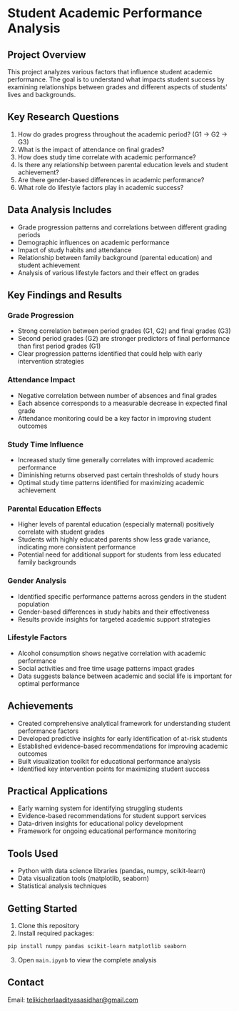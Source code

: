 # Student Academic Performance Analysis

## Project Overview
This project analyzes various factors that influence student academic performance. The goal is to understand what impacts student success by examining relationships between grades and different aspects of students' lives and backgrounds.

## Key Research Questions
1. How do grades progress throughout the academic period? (G1 → G2 → G3)
2. What is the impact of attendance on final grades?
3. How does study time correlate with academic performance?
4. Is there any relationship between parental education levels and student achievement?
5. Are there gender-based differences in academic performance?
6. What role do lifestyle factors play in academic success?

## Data Analysis Includes
- Grade progression patterns and correlations between different grading periods
- Demographic influences on academic performance
- Impact of study habits and attendance
- Relationship between family background (parental education) and student achievement
- Analysis of various lifestyle factors and their effect on grades

## Key Findings and Results

### Grade Progression
- Strong correlation between period grades (G1, G2) and final grades (G3)
- Second period grades (G2) are stronger predictors of final performance than first period grades (G1)
- Clear progression patterns identified that could help with early intervention strategies

### Attendance Impact
- Negative correlation between number of absences and final grades
- Each absence corresponds to a measurable decrease in expected final grade
- Attendance monitoring could be a key factor in improving student outcomes

### Study Time Influence
- Increased study time generally correlates with improved academic performance
- Diminishing returns observed past certain thresholds of study hours
- Optimal study time patterns identified for maximizing academic achievement

### Parental Education Effects
- Higher levels of parental education (especially maternal) positively correlate with student grades
- Students with highly educated parents show less grade variance, indicating more consistent performance
- Potential need for additional support for students from less educated family backgrounds

### Gender Analysis
- Identified specific performance patterns across genders in the student population
- Gender-based differences in study habits and their effectiveness
- Results provide insights for targeted academic support strategies

### Lifestyle Factors
- Alcohol consumption shows negative correlation with academic performance
- Social activities and free time usage patterns impact grades
- Data suggests balance between academic and social life is important for optimal performance

## Achievements
- Created comprehensive analytical framework for understanding student performance factors
- Developed predictive insights for early identification of at-risk students
- Established evidence-based recommendations for improving academic outcomes
- Built visualization toolkit for educational performance analysis
- Identified key intervention points for maximizing student success

## Practical Applications
- Early warning system for identifying struggling students
- Evidence-based recommendations for student support services
- Data-driven insights for educational policy development
- Framework for ongoing educational performance monitoring

## Tools Used
- Python with data science libraries (pandas, numpy, scikit-learn)
- Data visualization tools (matplotlib, seaborn)
- Statistical analysis techniques

## Getting Started
1. Clone this repository
2. Install required packages:
```bash
pip install numpy pandas scikit-learn matplotlib seaborn
```
3. Open `main.ipynb` to view the complete analysis

## Contact
Email: telikicherlaadityasasidhar@gmail.com